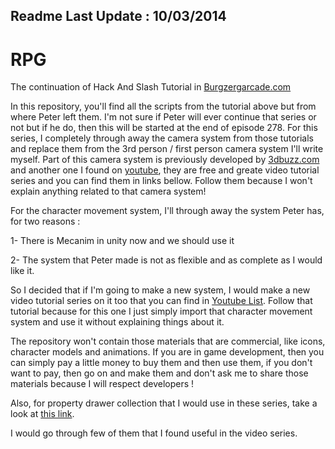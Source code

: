 Readme Last Update : 10/03/2014
-
RPG
===
The continuation of Hack And Slash Tutorial in [Burgzergarcade.com](http://www.burgzergarcade.com/hack-slash-rpg-unity3d-game-engine-tutorial)

In this repository, you'll find all the scripts from the tutorial above but from where Peter left them. I'm not sure if Peter will ever continue that series or not but if he do, then this will be started at the end of episode 278.
For this series, I completely through away the camera system from those tutorials and replace them from the 3rd person / first person camera system I'll write myself. Part of this camera system is previously developed by [3dbuzz.com](http://www.3dbuzz.com/training/view/3rd-person-character-system) and another one I found on [youtube](http://www.youtube.com/playlist?list=PLtQmxXe8_uSahWVKzHMikRh4xxBqeb4dO), they are free and greate video tutorial series and you can find them in links bellow. Follow them because I won't explain anything related to that camera system!

For the character movement system, I'll through away the system Peter has, for two reasons :

1- There is Mecanim in unity now and we should use it

2- The system that Peter made is not as flexible and as complete as I would like it.

So I decided that if I'm going to make a new system, I would make a new video tutorial series on it too that you can find in [Youtube List](http://www.youtube.com/playlist?list=PLtQmxXe8_uSbwmXAhVgBJ6FkVFmVJTM0E). Follow that tutorial because for this one I just simply import that character movement system and use it without explaining things about it.

The repository won't contain those materials that are commercial, like icons, character models and animations. If you are in game development, then you can simply pay a little money to buy them and then use them, if you don't want to pay, then go on and make them and don't ask me to share those materials because I will respect developers !

Also, for property drawer collection that I would use in these series, take a look at [this link](https://github.com/anchan828/property-drawer-collection).

I would go through few of them that I found useful in the video series.
